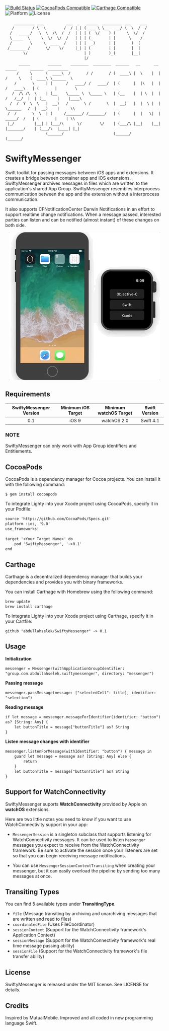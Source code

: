 [![Build Status](https://travis-ci.org/abdullahselek/SwiftyMessenger.svg?branch=master)](https://travis-ci.org/abdullahselek/SwiftyMessenger)
[![CocoaPods Compatible](https://img.shields.io/cocoapods/v/SwiftyMessenger.svg)](http://cocoapods.org/pods/SwiftyMessenger)
[![Carthage Compatible](https://img.shields.io/badge/Carthage-compatible-4BC51D.svg?style=flat)](https://github.com/Carthage/Carthage)
![Platform](https://img.shields.io/cocoapods/p/SwiftyMessenger.svg?style=flat)
![License](https://img.shields.io/dub/l/vibe-d.svg)

```
    _________ ___          ___  _   _____  _________ ___    ___
   /        / \  \        /  / |_| ( ___ \ \__   __/ \  \  /  /
  /   _____/   \  \  /\  /  /  | | | (  \/    ) (     \  \/  /
  \_____  \     \  \/  \/  /   | | | (_       | |      \    /
  /        \     \  ____  /    | | |  _)      | |       )  (
 /_______ /       \/    \/     |_| | (        | |       |  |
        \/                         | )        )_(       |__|
                                   |/
      _____        ______    ________  ________  ______   __      __     _____      ______  _________
     /     \      (  ____\  /       / /       / (  ____\ |  \    |  |   /     \    (  ____\ \______  \
    /       \     | (      /   ____/ /   ____/  | (      |  |\   |  |  /   ____\   | (       |        \
   /  /\ /\  \    | (__    \_____ \  \_____ \   | (__    |  | \  |  | /   /__/  |  | (__     |    |____\
  /  /  Y  \  \   |  __)   /       \ /       \  |  __)   |  |  \ |  | \______   /  |  __)    |     \\
 /  /       \  \  | (     /_______/ /_______/   | (      |  |   \|  |  _____/  /   | (       |    | \\
 |_/         |__| | (___/\      \/        \/    | (___/\ |__|    |__| |_______/    | (___/\  |____| |_|
                  (______/                      (______/                           (______/
```

# SwiftyMessenger

Swift toolkit for passing messages between iOS apps and extensions. It creates a bridge between container app and iOS extensions. SwiftyMessenger archives messages in files which are written to the application's shared App Group. SwiftyMessenger resembles interprocess communication between the app and the extension without a interprocess communication.

It also supports CFNotificationCenter Darwin Notifications in an effort to support realtime change notifications. When a message passed, interested parties can listen and can be notified (almost instant) of these changes on both side.

<p align="center">
	<img src="Resources/SwiftyMessenger.gif") alt="Sample App"/>
</p>

## Requirements

| SwiftyMessenger Version | Minimum iOS Target | Minimum watchOS Target | Swift Version |
|:--------------------:|:---------------------------:|:---------------------------:|:--------------------:|
| 0.1 | iOS 9 | watchOS 2.0 | Swift 4.1 |

### NOTE

SwiftyMessenger can only work with App Group identifiers and Entitlements.

## CocoaPods

CocoaPods is a dependency manager for Cocoa projects. You can install it with the following command:
```
$ gem install cocoapods
```

To integrate Lighty into your Xcode project using CocoaPods, specify it in your Podfile:
```
source 'https://github.com/CocoaPods/Specs.git'
platform :ios, '9.0'
use_frameworks!

target '<Your Target Name>' do
	pod 'SwiftyMessenger', '~>0.1'
end
```

## Carthage

Carthage is a decentralized dependency manager that builds your dependencies and provides you with binary frameworks.

You can install Carthage with Homebrew using the following command:

```
brew update
brew install carthage
```

To integrate Lighty into your Xcode project using Carthage, specify it in your Cartfile:

```
github "abdullahselek/SwiftyMessenger" ~> 0.1
```

## Usage

**Initialization**

```
messenger = Messenger(withApplicationGroupIdentifier: "group.com.abdullahselek.swiftymessenger", directory: "messenger")
```

**Passing message**

```
messenger.passMessage(message: ["selectedCell": title], identifier: "selection")
```

**Reading message**

```
if let message = messenger.messageForIdentifier(identifier: "button") as? [String: Any] {
	let buttonTitle = message["buttonTitle"] as? String
}
```

**Listen message changes with identifier**

```
messenger.listenForMessage(withIdentifier: "button") { message in
    guard let message = message as? [String: Any] else {
        return
    }
    let buttonTitle = message["buttonTitle"] as? String
}
```

## Support for WatchConnectivity

SwiftyMessenger suports **WatchConnectivity** provided by Apple on **watchOS** extensions.

Here are two little notes you need to know if you want to use WatchConnectivity support in your app:

- `MessengerSession` is a singleton subclass that supports listening for WatchConnectivity messages. It can be used to listen `Messenger` messages you expect to receive from the WatchConnectivity framework. Be sure to activate the session once your listeners are set so that you can begin receiving message notifications.

- You can use `MessengerSessionContextTransiting` when creating your messenger, but it can easily overload the pipeline by sending too many messages at once.

## Transiting Types

You can find 5 available types under **TransitingType**.

- `file` (Message transiting by archiving and unarchiving messages that are written and read to files)
- `coordinatedFile` (Uses FileCoordinator)
- `sessionContext` (Support for the WatchConnectivity framework's Application Context)
- `sessionMessage` (Support for the WatchConnectivity framework's real time message passing ability)
- `sessionFile` (Support for the WatchConnectivity framework's file transfer ability)

## License

SwiftyMessenger is released under the MIT license. See LICENSE for details.

## Credits

Inspired by MutualMobile. Improved and all coded in new programming language Swift.
